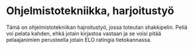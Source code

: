 # Ohjelmistotekniikka, harjoitustyö

Tämä on ohjelmistotekniikan hajroitustyö, jossa toteutan shakkipelin. Peliä voi pelata kahden, ehkä jotain kirjastoa vastaan ja se voisi pitää pelaajanimien perusteella jotain ELO ratingia tietokannassa.
